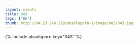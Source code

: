 ```yaml
--- 
layout: sieutv
title: 343
tags: ["0k"]
thumb: http://94.23.248.219/absoluporn-1/image/002/343.jpg
---
```

{% include absoluporn key="343" %} 
